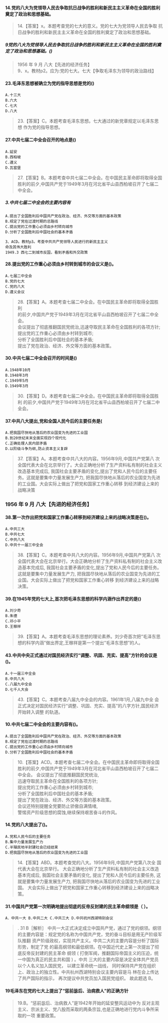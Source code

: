 #### 14.党的八大为党领导人民去争取抗日战争的胜利和新民主主义革命在全国的胜利奠定了政治和思想基础。
>   14.【答案】x。本题考查党的七大的意义。党的七大为党领导人民去争取
    抗日战争的胜利和新民主主义革命在全国的胜利奠定了政治和思想基础。
    
##### 9党的八大为党领导人民去争取抗日战争的胜利和新民主主义革命在全国的胜利奠定了政治和思想基础。()
>   1956 年 9 月  八大【先进的经济任务】  
    9、x。教材p2。应为:党的七大。七大【争取毛泽东为领导的政治路线】

#### 23.毛泽东思想被确立为党的指导思想是党的()
    A.十三大
    B.六大
    C.七大
    D.八大
>   23.【答案】C。本题考查毛泽东思想。七大通过的新党章规定以毛泽东思想
作为党的指导思想。    

#### 27.中共七届二中全会召开的地点是()
    A.延安
    B.西柏坡
    C.遵义
    D.瓦窑堡
>   27.【答案】B。本题考查中共七届二中全会。在中国民主革命即将取得全国
    胜利的前夕,中国共产党于1949年3月在河北省平山县西柏坡召开了七届二中全会。
    
##### 3.中共七届二中全会的主要内容有
    A.提出了全国胜利后中国共产党在政治、经济、外交等方面的基本政策
    B.规定了党在过渡时期的总路线
    C.提出党的工作重心必须由乡村转向城市
    D.分析了全国胜利后中国社会的基本矛盾
    
    3、ACD。教材p3。考查中共共产党领导人民进行的新民主主义
    命及其伟大胜利
    1949.3 西七二到城市反国，看到矛盾和外交政策

#### 28.提出党的工作重心必须由乡村转到城市的会议义是()。
    A.七届二中全会
    B.党的七大
    C.党的八大
    D.遵义会议
>   28.【答案】A。本题考查七届二中全会。在中国民主革命即将取得全国胜利   
    的前夕,中国共产党于1949年3月在河北省平山县西柏坡召开了七届二中全会。   
    会议提出了彻底推翻国民党统治,迅速夺取民主革命在全国胜利的各项方针;   
    提出党的工作重心必须由乡村转到城市;   
    分析了全国胜利后中国社会的基本矛盾;   
    提出了党在政治、经济、外交等方面的基本政策。   

#### 30.中共七届二中全会召开的时间是()
    A.1948年10月
    B.1948年3月
    C.1949年5月
    D.1949年3月
>   30.【答案】D。本题考查七届二中全会。在中国民主革命即将取得全国胜利
    的前夕,中国共产党于1949年3月在河北省平山县西柏坡召开了七届二中全会。

    
#### 37.中共八大提出,党和全国人民今后的主要任务是(
    A.把我国尽快地从落后的农业国变为先进的工业国
    B.到20世纪末末全面实现四个现代化
    C.正确处理人民内部矛盾
    D.以阶级斗争为纲,防止资本主义复辟
>   37.【答案】A。本题考查中共八大的内容。1956年9月,中国共产党第八
    次全国代表大会在北京举行了。大会正确地分析了生产资料私有制的社会主义改造基本完成后,
    我国社会主要矛盾的变化,提出了党和人民今后的主要任务。这就是要集中力量发展生产力,
    把我国尽快地从落后的农业国变为先进的工业国。大会实际上做出了把党和国家工作重心转移
    到经济建设上来的战略决策
### 1956 年 9 月  八大【先进的经济任务】

#### 38.第一次作出把党和国家工作重心转移到经济建设上来的战略决策是在()。
    A.中共三大
    B.中共七大
    C.中共八大
    D.中共十一届三中全会
>   38.【答案】C。本题考查中共八大的内容。1956年9月,中国共产党第八
    次全国代表大会在北京举行。大会正确地分析了生产资料私有制的社会主义改造基本完成后,
    我国社会主要矛盾的变化,提出了党和人民今后的主要任务。这就是要集中力量发展生产力,
    把我国尽快地从落后的农业国变为先进的工业国。大会实际上做出了把党和国家工作重心转移
    到经济建设上来的战略决策。

#### 39.在1945年党的七大上,首次把毛泽东思想的科学内涵作出界定的是()
    A.刘少奇
    B.朱德
    C.邓小平
    D.王稼祥
>   39.【答案】A。本题考查毛泽东思想的理论素养。刘少奇首次把“毛泽东思
    想的科学内涵”做出界定,王稼祥是第一个提出“毛泽东思想”的人。

#### 43.中共中央正式通过对国民经济实行“调整、巩固、充实、提高”方针的会议是()。
    A.十一届三中全会
    B.中共八大
    C.八届九中全会
    D.七千人大会
>   43.【答案】C。本题考查八届九中全会的内容。1961年1月,八届九中全
    会正式决定对国民经济实行“调整、巩固、充实、提高”的八字方针,国民经济开始转入调整
    的轨道。    
    
#### 10.中共七届二中全会的主要内容有()。
    A.提出了全国胜利后中国共产党在政治、经济、外交等方面的基本政策
    B.规定了党在过渡时期的总路线
    C.提出党的工作重心必须由乡村转向城市
    D.分析了全国胜利后中国社会的基本矛盾
>   10.【答案】ACD。本题考查七届二中全会。在中国民主革命即将取得全国
    胜利的前夕,中国共产党于1949年3月在河北省平山县西柏坡召开了七届二中全会。
    会议提出了彻底推翻国民党统治,    
    迅速夺取民主革命在全国胜利的各项方针;    
    提出党的工作重心必须由乡村转到城市;    
    分析了全国胜利后中国社会的基本矛盾;    
    提出了党在政治、经济、外交等方面的基本政策。    
    会议还特别提醒全党要防止骄傲自满情绪,    
    警惕资产阶级思想的腐蚀,继续保持艰苦奋斗的作风。    

#### 14.党的八大提出了()。
    A.党和人民今后的主要任务
    B.集中力量发展生产力
    C.半殖民地半封建社会已经结束
    D.把我国尽快地从落后的农业国变为先进的工业国
>   14.【答案】ABD。本题考查党的八大。1956年9月,中国共产党第八次全
    国代表大会在北京举行。
    大会正确地分析了生产资料私有制的社会主义改造基本完成后,
    我国社会主要矛盾的变化,
    提出了党和人民今后的主要任务,
    这就是要集中力量发展生产力,
    把我国尽快地从落后的农业国变为先进的工业国。
    大会实际上做出了把党和国家工作重心转移到经济建设上来的战略决策。
    
#### 31.中国共产党第一次明确地提出彻底的反帝反封建的民主革命纲领是（ ）。
    A．中共一大 B.中共二大 C.中共三大 D.中共杭州西湖特别会议
>   . 31 B［解析］ 中共一大正式决定成立中国共产党，通过了党的纲领。纲领
    的主要内容是：规定党的名称为中国共产党，党的奋斗目标是用无产阶级军队推翻
    资产阶级政权，实现共产主义。中共二大的主要内容是分析了国际形势，制定了党
    的最高纲领和最低纲领。在中国近代史上第一次提出了彻底反帝反封建的民主革命
    纲领 ( 打倒军阀，推翻国际帝国主义的压迫，统一中国为真正的民主共和国 ) 。中共
    三大的主要内容是决定全体共产党员以个人名义加入国民党， 以建立革命统一战线，
    同时保持共产党在组织上、政治上的独立性。中共杭州西湖特别会议主要内容是马
    林在会上传达了共产国际的指示， 再次提议中共党员加入国民党组织。 故此题选 B。

#### 19毛泽东在党的七大上提出了“惩前毖后、治病救人”的正确方针
>   19.B。“惩前毖后、治病救人”是1942年开始的延安整风运动中为
    反对主观主义、宗派主义、党八股而采取的两条宗旨,也是正确地进行党内斗争所采取的一项
    重要政策。








